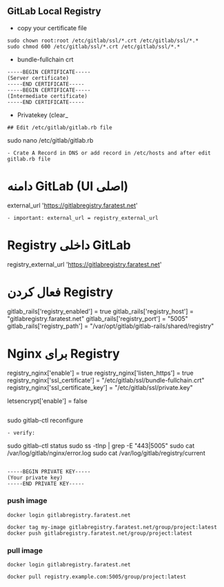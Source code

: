 
## GitLab Local Registry
- copy your certificate file
```
sudo chown root:root /etc/gitlab/ssl/*.crt /etc/gitlab/ssl/*.*
sudo chmod 600 /etc/gitlab/ssl/*.crt /etc/gitlab/ssl/*.*
```
- bundle-fullchain crt
```
-----BEGIN CERTIFICATE-----
(Server certificate)
-----END CERTIFICATE-----
-----BEGIN CERTIFICATE-----
(Intermediate certificate)
-----END CERTIFICATE-----
```
- Privatekey (clear_
```
## Edit /etc/gitlab/gitlab.rb file
```
sudo nano /etc/gitlab/gitlab.rb
```
- Crate A Record in DNS or add record in /etc/hosts and after edit gitlab.rb file
```
# دامنه GitLab (UI اصلی)
external_url 'https://gitlabregistry.faratest.net'
```
- important: external_url = registry_external_url
```
# Registry داخلی GitLab
registry_external_url 'https://gitlabregistry.faratest.net'

# فعال کردن Registry
gitlab_rails['registry_enabled'] = true
gitlab_rails['registry_host'] = "gitlabregistry.faratest.net"
gitlab_rails['registry_port'] = "5005"
gitlab_rails['registry_path'] = "/var/opt/gitlab/gitlab-rails/shared/registry"

# Nginx برای Registry
registry_nginx['enable'] = true
registry_nginx['listen_https'] = true
registry_nginx['ssl_certificate'] = "/etc/gitlab/ssl/bundle-fullchain.crt"
registry_nginx['ssl_certificate_key'] = "/etc/gitlab/ssl/private.key"

letsencrypt['enable'] = false
```
```
sudo gitlab-ctl reconfigure
```
- verify:
```
sudo gitlab-ctl status
sudo ss -tlnp | grep -E "443|5005"
sudo cat /var/log/gitlab/nginx/error.log
sudo cat /var/log/gitlab/registry/current
```

-----BEGIN PRIVATE KEY-----
(Your private key)
-----END PRIVATE KEY-----
```
### push image
```
docker login gitlabregistry.faratest.net
```
```
docker tag my-image gitlabregistry.faratest.net/group/project:latest
docker push gitlabregistry.faratest.net/group/project:latest
```
### pull image
```
docker login gitlabregistry.faratest.net
```
```
docker pull registry.example.com:5005/group/project:latest
```

